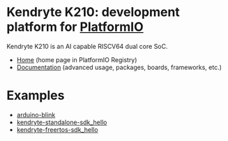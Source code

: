 
# Kendryte K210: development platform for [PlatformIO](https://platformio.org)

Kendryte K210 is an AI capable RISCV64 dual core SoC.

* [Home](https://platformio.org/platforms/kendryte210) (home page in PlatformIO Registry)
* [Documentation](https://docs.platformio.org/page/platforms/kendryte210.html) (advanced usage, packages, boards, frameworks, etc.)

# Examples

* [arduino-blink](https://github.com/sipeed/platform-kendryte210/tree/master/examples/arduino-blink)
* [kendryte-standalone-sdk_hello](https://github.com/sipeed/platform-kendryte210/tree/master/examples/kendryte-standalone-sdk_hello)
* [kendryte-freertos-sdk_hello](https://github.com/sipeed/platform-kendryte210/tree/master/examples/kendryte-freertos-sdk_hello)
